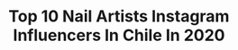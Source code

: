 ---
title: Top 10 Nail Artists Instagram Influencers In Chile In 2020
description: >-
  Find top nail artists Instagram influencers in Chile in 2020. Most popular hashtags: #nails #cuarentena #2020 #artist.
platform: Instagram
profiles:
  - username: "barbiee_nails"
    fullname: >-
      𝑰𝒏 𝒂 𝑩𝒂𝒓𝒃𝒊𝒆 𝒘𝒐𝒓𝒍𝒅✨
    location: "Chile"
    followers: 23268
    engagement: 290
    commentsToLikes: 0.094261
    id: ck5cc37gkgmnw0i11orm4yxr9
    verified: false
    hashtags: ""
  - username: "lanatyandrea"
    fullname: >-
      𝙉𝙖𝙩𝙖𝙡𝙞𝙖 𝘼𝙣𝙙𝙧𝙚𝙖 ⚡️
    location: "Chile"
    followers: 59022
    engagement: 690
    commentsToLikes: 0.016483
    id: ck5hfoas1ygmv0i118ayokdl8
    verified: false
    hashtags: "#encasa, #2020, #workout, #balayage"
  - username: "cata_fdez94"
    fullname: >-
      Cata ✨
    location: "Chile"
    followers: 58981
    engagement: 906
    commentsToLikes: 0.020153
    id: ck0txdenbiu0b0i19gpkztj4k
    verified: false
    hashtags: "#nailsart, #maquillajechile, #makeuplover, #nyxcosmeticschile"
  - username: "natashaliramakeup"
    fullname: >-
      NATASHA LIRA
    location: "Chile"
    followers: 18294
    engagement: 401
    commentsToLikes: 0.058871
    id: ck5zkg1hajewf0i14i9qpwhjm
    verified: false
    hashtags: "#beauty, #makeupcolombia, #makeupsocial, #makeupglam"
  - username: "coteemiller"
    fullname: >-
      C O T E E    M I L L E R
    location: "Chile"
    followers: 15166
    engagement: 839
    commentsToLikes: 0.027628
    id: ck5zjc9qfhc4j0i14aiigi9rh
    verified: false
    hashtags: "#insane, #fall, #viral, #challenge"
  - username: "leslie.fredes"
    fullname: >-
      𝑳𝒆𝒔𝒍𝒊𝒆 𝑭𝒓𝒆𝒅𝒆𝒔 ❀
    location: "Chile"
    followers: 165874
    engagement: 207
    commentsToLikes: 0.037058
    id: ck15ucqhwmimn0i19jmkfeel1
    verified: false
    hashtags: "#quarantine, #crueltyfree, #instasantiago, #agua"
  - username: "mariazion"
    fullname: >-
      Maria Zion🎤
    location: "Chile"
    followers: 13045
    engagement: 517
    commentsToLikes: 0.049453
    id: ck5q11oz08u6z0i11mj156ale
    verified: false
    hashtags: "#tatoo, #diadelamadre, #sesiondefotos, #dark"
  - username: "mrslana.banana"
    fullname: >-
      ✿ C a t ✿ Makeup Artist
    location: "Chile"
    followers: 5562
    engagement: 651
    commentsToLikes: 0.172957
    id: ck8t9yqalpu4g0j78h1nok7j2
    verified: false
    hashtags: "#mallplazaegan, #hair, #cutecouple, #shampoo"
---